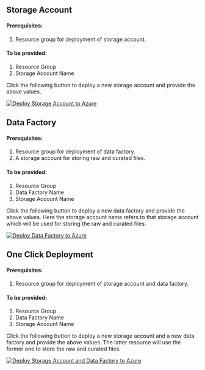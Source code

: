 ## Storage Account

#### Prerequisites:
1. Resource group for deployment of storage account.

#### To be provided:
1. Resource Group
2. Storage Account Name

Click the following button to deploy a new storage account and provide the above values.

[![Deploy Storage Account to Azure](https://aka.ms/deploytoazurebutton)](https://portal.azure.com/#create/Microsoft.Template/uri/https%3A%2F%2Fraw.githubusercontent.com%2Fosamaemumba%2FAzure-Button-Deployment%2Fmaster%2FGovt-Of-British-Columbia%2FARM-Template-StorageAccount%2Fstorage_account_arm_template.json)

## Data Factory

#### Prerequisites:
1. Resource group for deployment of data factory.
2. A storage account for storing raw and curated files.

#### To be provided:
1. Resource Group
2. Data Factory Name
3. Storage Account Name

Click the following button to deploy a new data factory and provide the above values. Here the storage account name refers to that storage account which will be used for storing the raw and curated files.

[![Deploy Data Factory to Azure](https://aka.ms/deploytoazurebutton)](https://portal.azure.com/#create/Microsoft.Template/uri/https%3A%2F%2Fraw.githubusercontent.com%2Fosamaemumba%2FAzure-Button-Deployment%2Fmaster%2FGovt-Of-British-Columbia%2FARM-Template-DataFactory%2Fdata_factory_arm_template.json)


## One Click Deployment

#### Prerequisites:
1. Resource group for deployment of storage account and data factory.

#### To be provided:
1. Resource Group
2. Data Factory Name
3. Storage Account Name

Click the following button to deploy a new storage account and a new data factory and provide the above values. The latter resource will use the former one to store the raw and curated files.

[![Deploy Storage Account and Data Factory to Azure](https://aka.ms/deploytoazurebutton)](https://portal.azure.com/#create/Microsoft.Template/uri/https%3A%2F%2Fraw.githubusercontent.com%2Fosamaemumba%2FAzure-Button-Deployment%2Fmaster%2FGovt-Of-British-Columbia%2FARM-Template-One-Click%2Fone_click_arm_template.json)
